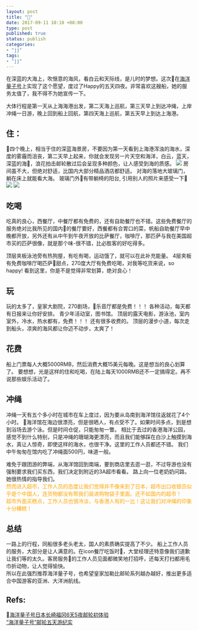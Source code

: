 ```yaml
---
layout: post
title: ""
date: 2017-09-11 10:10 +08:00
type: post
published: true
status: publish
categories:
- "jj"
tags:
- "jj"
---
```

<link rel="stylesheet" href="https://maxcdn.bootstrapcdn.com/font-awesome/4.7.0/css/font-awesome.min.css">

在深蓝的大海上，吹惬意的海风，看白云和天际线，是儿时的梦想。这次在[海洋量子号](http://www.rcclchina.com.cn/content/taste/ships/QN)上实现了这个愿望，度过了Happy的五天四夜。非常喜欢这艘船，她的服务太值了，我不得不为她宣传一下。

大体行程是第一天从上海海港出发，第二天海上巡航，第三天早上到达冲绳，上岸冲绳一日游，晚上回到船上回航，第四天海上巡航，第五天早上到达上海港。

## <i class="fa fa-thumbs-up" aria-hidden="true"></i> 住： ##  
四个晚上，相当于住的深蓝海景房，不要因为第一天看到上海港浑浊的海水，深度的雾霾而沮丧，第二天早上起来，你就会发现另一片天空和海洋，白云，蓝天，深蓝的海，浪花拍击邮轮散过后会呈现多种颜色，让人感受到海的质感。
![](https://img1.qunarzz.com/travel/d9/1611/ef/ea59e58aaff47cb5.jpg_r_680x453x95_f7ec0cba.jpg)
房间虽不大，但绝对舒适，比国内大部分精品酒店都舒适。
对海的落地大玻璃门，躺在床上就能看大海。
玻璃门外有带躺椅的阳台,
引用别人的照片来感受一下![](https://img1.qunarzz.com/travel/d9/1611/15/1b309172ebe8e2b5.jpg_r_680x453x95_a8ed0cb9.jpg)
![](https://img1.qunarzz.com/travel/d1/1611/eb/4a757e5965050db5.jpg_r_510x680x95_9a4c1bbb.jpg)

## <i class="fa fa-thumbs-up" aria-hidden="true"></i> 吃喝 ##
吃真的良心，西餐厅，中餐厅都有免费的，还有自助餐厅也不错。这些免费餐厅的服务绝对比我所见的国内的餐厅要好，西餐都有合胃口的菜，帆船自助餐厅早中晚都开放，另外还有从中午到午夜开放的比萨餐厅，咖啡厅，那匹萨与我在美国超市买的匹萨很像，就是那个味-很不错，比必胜客的好吃得多。

顶层夹板泳池旁有热狗屋，有吃有喝，运动饿了，就可以在此补充能量。
4层夹板有免费咖啡厅喝匹萨甜点，270度大厅有免费吃喝，对我等吃货来说，so happy!
看到这里，你是不是觉得非常划算，绝对良心！

## <i class="fa fa-thumbs-up" aria-hidden="true"></i> 玩 ##
玩的太多了，皇家大剧院，270剧场，乐音厅都是免费！！！
各种活动，每天都有日报来让你好安排。
青少年活动室，图书馆。
顶层的露天电影，游泳池，室内室外，冷水，热水都有，免费！！！
还有很多收费的。
顶层的漫步小道，每次走到船头，凉爽的海风都让你迈不动步，太爽了！

## 花费 ##
船上门票每人大概5000RMB，然后消费大概15美元每晚。这是想当的良心划算了。
要想想，光是这样的住和吃喝，在陆上每天1000RMB还不一定搞得定。再不说那些娱乐活动了。


## <i class="fa fa-thumbs-down" aria-hidden="true"></i> 冲绳 ##
冲绳一天有五个多小时在城市在车上度过，因为要从岛南到海洋馆往返就花了4个小时。
海洋馆在海边很漂亮，但是很晒人，有点受不了。如果时间多点，到是想到浴场去游个泳。但是时间仓促，只能匆匆一瞥。
相比于去过的香港海洋公园，感觉不到什么特别，只是冲绳的珊瑚海更漂亮，而且我们能够踩在白沙上触摸到海水，真让人惊奇，即使这样的海水，也很干净。这里的工作人员都还不错。
我们中午匆匆在馆内吃了冲绳面500円，味道一般。

难免于跟团游的弊端，从海洋馆回到南端，要到商店里去逛一逛，不过导游也没有强制要求我们买东西，我们决定到附近的3A超市看看。
路上向一位老奶奶问路，她很热情的指导我们。  
<font color='orange'>然而进入超市，工作人员的态度让我们觉得并不像来到了日本，超市出口收银员似乎是个中国人，连货物都没有帮我们装进购物袋子里面。还不如国内的超市！  
超市外面买糕点，工作人员也很冷淡，与香港人有的一比！这让我们对冲绳的印象十分糟糕！</font>

## <i class="fa fa-thumbs-up" aria-hidden="true"></i> 总结 ##
一路上的行程，同船很多老头老太，国人的素质确实提高了不少。
船上工作人员的服务，大部分是让人满意的。在icon餐厅吃饭时，大堂经理还特意像我们道歉让我们等的太久。客房服务的工作人员见面都微笑地打招呼，还每天打扫都用毛巾折动物，让人觉得愉快。  
所以在此强烈推荐海洋量子号，也希望皇家加勒比邮轮系列越办越好，推出更多适合中国游客的亚洲、大洋洲航线。

## Refs:  ##
[海洋量子号日本长崎福冈6天5夜邮轮初体验](http://travel.qunar.com/youji/6638543)  
[“海洋量子号”邮轮五天游纪实](http://go.zyoulun.com/youji/46)


